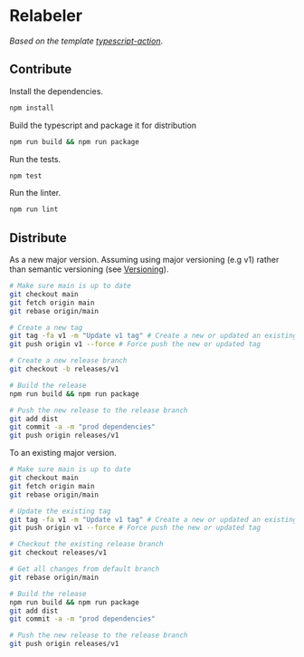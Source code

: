 # Relabeler

_Based on the template [typescript-action](https://github.com/actions/typescript-action)_.

## Contribute

Install the dependencies.

```bash
npm install
```

Build the typescript and package it for distribution

```bash
npm run build && npm run package
```

Run the tests.

```bash
npm test
```

Run the linter.

```bash
npm run lint
```

## Distribute

As a new major version. Assuming using major versioning (e.g v1) rather
than semantic versioning (see [Versioning](https://github.com/actions/toolkit/blob/master/docs/action-versioning.md)).

```bash
# Make sure main is up to date
git checkout main
git fetch origin main
git rebase origin/main

# Create a new tag
git tag -fa v1 -m "Update v1 tag" # Create a new or updated an existing tag
git push origin v1 --force # Force push the new or updated tag

# Create a new release branch
git checkout -b releases/v1

# Build the release
npm run build && npm run package

# Push the new release to the release branch
git add dist
git commit -a -m "prod dependencies"
git push origin releases/v1
```

To an existing major version.

```bash
# Make sure main is up to date
git checkout main
git fetch origin main
git rebase origin/main

# Update the existing tag
git tag -fa v1 -m "Update v1 tag" # Create a new or updated an existing tag
git push origin v1 --force # Force push the new or updated tag

# Checkout the existing release branch
git checkout releases/v1

# Get all changes from default branch 
git rebase origin/main

# Build the release
npm run build && npm run package
git add dist
git commit -a -m "prod dependencies"

# Push the new release to the release branch
git push origin releases/v1
```
